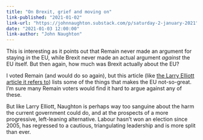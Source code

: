 ```yaml
---
title: "On Brexit, grief and moving on"
link-published: "2021-01-02"
link-url: "https://johnnaughton.substack.com/p/saturday-2-january-2021"
date: "2021-01-03 12:00:00"
link-author: "John Naughton"
---
```



This is interesting as it points out that Remain never made an argument for staying _in_ the EU, while Brexit never made an actual argument _against_ the EU itself. But then again, how much was Brexit actually about the EU?

I voted Remain (and would do so again), but this article (like [the Larry Elliott article it refers to](https://www.theguardian.com/commentisfree/2020/dec/31/the-left-brexit-economic-uk)) lists some of the things that makes the EU not-so-great. I’m sure many Remain voters would find it hard to argue against any of these.

But like Larry Elliott, Naughton is perhaps way too sanguine about the harm the current government could do, and at the prospects of a more progressive, left-leaning alternative. Labour hasn’t won an election since 2005, has regressed to a cautious, triangulating leadership and is more split than ever.
